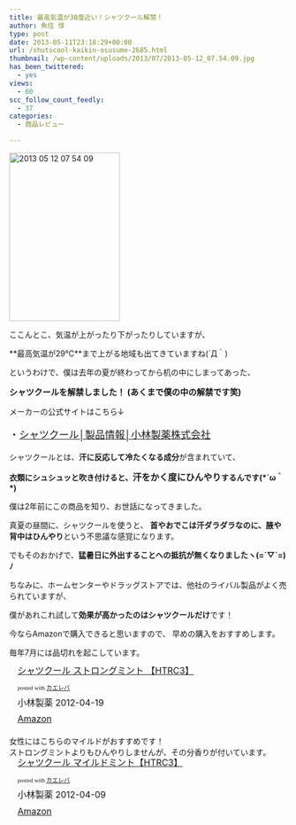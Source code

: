 ```yaml
---
title: 最高気温が30度近い！シャツクール解禁！
author: 魚住 惇
type: post
date: 2013-05-11T23:18:29+00:00
url: /shutscool-kaikin-osusume-2685.html
thumbnail: /wp-content/uploads/2013/07/2013-05-12_07.54.09.jpg
has_been_twittered:
  - yes
views:
  - 60
scc_follow_count_feedly:
  - 37
categories:
  - 商品レビュー

---
```

<img decoding="async" loading="lazy" title="2013-05-12_07.54.09.jpg" src="/wp-content/uploads/2013/05/2013-05-12_07.54.09.jpg" alt="2013 05 12 07 54 09" width="200" height="304" border="0" />

<!--more-->

ここんとこ、気温が上がったり下がったりしていますが、

**最高気温が29℃**まで上がる地域も出てきていますね(´Д｀)</p> 

というわけで、僕は去年の夏が終わってから机の中にしまってあった、

<p style="font-size: 15px;">
  <b>シャツクールを解禁しました！ (あくまで僕の中の解禁です笑)</b>
</p>

メーカーの公式サイトはこちら↓

<p style="font-size: 18px;">
  ・<a href="http://www.kobayashi.co.jp/seihin/syt_c/" target="_blank">シャツクール│製品情報│小林製薬株式会社</a>
</p>

シャツクールとは、**汗に反応して冷たくなる成分**が含まれていて、

**衣類にシュシュッと吹き付けると、<span style="font-size: 16px;">汗をかく度にひんやり</span>するんです(\*´ω｀\*)** </p> 

僕は2年前にこの商品を知り、お世話になってきました。

真夏の昼間に、シャツクールを使うと、 **首やおでこは汗ダラダラなのに、腋や背中はひんやり**という不思議な感覚になります。</p> 

でもそのおかげで、**猛暑日に外出することへの抵抗が無くなりましたヽ(=´▽\`=)ﾉ**</p> 

ちなみに、ホームセンターやドラッグストアでは、他社のライバル製品がよく売られていますが、

僕があれこれ試して**効果が高かったのはシャツクールだけ**です！</p> 

今ならAmazonで購入できると思いますので、 早めの購入をおすすめします。

毎年7月には品切れを起こしています。

<div class="kaerebalink-box" style="text-align: left; padding-bottom: 20px; font-size: medium; /zoom: 1; overflow: hidden;">
  <div class="kaerebalink-image" style="float: left; margin: 0 15px 10px 0;">
    <a href="http://www.amazon.co.jp/exec/obidos/ASIN/B004VCTI7O/jn050191-22/ref=nosim/" rel="nofollow" target="_blank"><img decoding="async" style="border: none;" src="http://ecx.images-amazon.com/images/I/51zdnnzo4WL._SL160_.jpg" alt="" /></a>
  </div>
  <div class="kaerebalink-info" style="line-height: 120%; /zoom: 1; overflow: hidden;">
    <div class="kaerebalink-name" style="margin-bottom: 10px; line-height: 120%;">
      <a href="http://www.amazon.co.jp/exec/obidos/ASIN/B004VCTI7O/jn050191-22/ref=nosim/" rel="nofollow" target="_blank">シャツクール ストロングミント 【HTRC3】</a></p>
      <div class="kaerebalink-powered-date" style="font-size: 8pt; margin-top: 5px; font-family: verdana; line-height: 120%;">
        posted with <a href="http://kaereba.com" target="_blank">カエレバ</a>
      </div>
    </div>
    <div class="kaerebalink-detail" style="margin-bottom: 5px;">
      小林製薬 2012-04-19
    </div>
    <div class="kaerebalink-link1" style="margin-top: 10px;">
      <div class="shoplinkamazon" style="display: inline; margin-right: 5px;">
        <a title="アマゾン" href="http://www.amazon.co.jp/gp/search?keywords=%83V%83%83%83c%83N%81%5B%83%8B%20%83X%83g%83%8D%83%93%83O%83%7E%83%93%83g%20HTRC3&__mk_ja_JP=%83J%83%5E%83J%83i&tag=jn050191-22" rel="nofollow" target="_blank">Amazon</a>
      </div>
    </div>
  </div>
</div>

<div class="booklink-footer" style="clear: left;">
  女性にはこちらのマイルドがおすすめです！
</div>

<div class="booklink-footer" style="clear: left;">
  ストロングミントよりもひんやりしませんが、その分香りが付いています。
</div>


<div class="kaerebalink-box" style="text-align: left; padding-bottom: 20px; font-size: medium; /zoom: 1; overflow: hidden;">
  <div class="kaerebalink-image" style="float: left; margin: 0 15px 10px 0;">
    <a href="http://www.amazon.co.jp/exec/obidos/ASIN/B007IDVKKQ/jn050191-22/ref=nosim/" rel="nofollow" target="_blank"><img decoding="async" style="border: none;" src="http://ecx.images-amazon.com/images/I/51LxnJivioL._SL160_.jpg" alt="" /></a>
  </div>
  <div class="kaerebalink-info" style="line-height: 120%; /zoom: 1; overflow: hidden;">
    <div class="kaerebalink-name" style="margin-bottom: 10px; line-height: 120%;">
      <a href="http://www.amazon.co.jp/exec/obidos/ASIN/B007IDVKKQ/jn050191-22/ref=nosim/" rel="nofollow" target="_blank">シャツクール マイルドミント【HTRC3】</a></p>
      <div class="kaerebalink-powered-date" style="font-size: 8pt; margin-top: 5px; font-family: verdana; line-height: 120%;">
        posted with <a href="http://kaereba.com" target="_blank">カエレバ</a>
      </div>
    </div>
    <div class="kaerebalink-detail" style="margin-bottom: 5px;">
      小林製薬 2012-04-09
    </div>
    <div class="kaerebalink-link1" style="margin-top: 10px;">
      <div class="shoplinkamazon" style="display: inline; margin-right: 5px;">
        <a title="アマゾン" href="http://www.amazon.co.jp/gp/search?keywords=%83V%83%83%83c%83N%81%5B%83%8B%20%83%7D%83C%83%8B%83h%83%7E%83%93%83g%20HTRC3&__mk_ja_JP=%83J%83%5E%83J%83i&tag=jn050191-22" rel="nofollow" target="_blank">Amazon</a>
      </div>
    </div>
  </div>
</div>